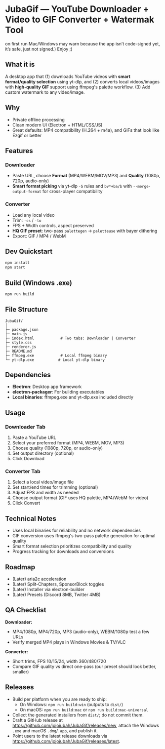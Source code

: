 # JubaGif — YouTube Downloader + Video to GIF Converter + Watermak Tool

on first run Mac/Windows may warn because the app isn’t code-signed yet, it’s safe, just not signed.) 
Enjoy ;)

## What it is
A desktop app that (1) downloads YouTube videos with **smart format/quality selection** using yt-dlp, and (2) converts local videos/images with **high-quality GIF** support using ffmpeg's palette workflow. (3) Add custom watermark to any video/image.

## Why
- Private offline processing
- Clean modern UI (Electron + HTML/CSS/JS)
- Great defaults: MP4 compatibility (H.264 + m4a), and GIFs that look like Ezgif or better

## Features
### Downloader
- Paste URL, choose **Format** (MP4/WEBM/MOV/MP3) and **Quality** (1080p, 720p, audio-only)
- **Smart format picking** via yt-dlp `-S` rules and `bv*+ba/b` with `--merge-output-format` for cross-player compatibility

### Converter
- Load any local video
- Trim: `-ss` / `-to`
- FPS + Width controls, aspect preserved
- **HQ GIF preset**: two-pass `palettegen` → `paletteuse` with bayer dithering
- Export: GIF / MP4 / WebM

## Dev Quickstart
```bash
npm install
npm start
```

## Build (Windows .exe)
```bash
npm run build
```

## File Structure
```
JubaGif/
│
├─ package.json
├─ main.js
├─ index.html            # Two tabs: Downloader | Converter
├─ style.css
├─ renderer.js
├─ README.md
├─ ffmpeg.exe            # Local ffmpeg binary
└─ yt-dlp.exe           # Local yt-dlp binary
```

## Dependencies
- **Electron**: Desktop app framework
- **electron-packager**: For building executables
- **Local binaries**: ffmpeg.exe and yt-dlp.exe included directly

## Usage

### Downloader Tab
1. Paste a YouTube URL
2. Select your preferred format (MP4, WEBM, MOV, MP3)
3. Choose quality (1080p, 720p, or audio-only)
4. Set output directory (optional)
5. Click Download

### Converter Tab
1. Select a local video/image file
2. Set start/end times for trimming (optional)
3. Adjust FPS and width as needed
4. Choose output format (GIF uses HQ palette, MP4/WebM for video)
5. Click Convert

## Technical Notes
- Uses local binaries for reliability and no network dependencies
- GIF conversion uses ffmpeg's two-pass palette generation for optimal quality
- Smart format selection prioritizes compatibility and quality
- Progress tracking for downloads and conversions

## Roadmap

- (Later) aria2c acceleration
- (Later) Split-Chapters, SponsorBlock toggles
- (Later) Installer via electron-builder
- (Later) Presets (Discord 8MB, Twitter 4MB)

## QA Checklist

**Downloader:**
- MP4/1080p, MP4/720p, MP3 (audio-only), WEBM/1080p test a few URLs
- Verify merged MP4 plays in Windows Movies & TV/VLC

**Converter:**
- Short trims, FPS 10/15/24, width 360/480/720
- Compare GIF quality vs direct one-pass (our preset should look better, smaller)
## Releases
- Build per platform when you are ready to ship:
  - On Windows: `npm run build:win` (outputs to `dist/`)
  - On macOS: `npm run build:mac` or `npm run build:mac-universal`
- Collect the generated installers from `dist/`; do not commit them.
- Draft a GitHub release at https://github.com/jojojubah/JubaGif/releases/new, attach the Windows `.exe` and macOS `.dmg`/`.app`, and publish it.
- Point users to the latest release downloads via https://github.com/jojojubah/JubaGif/releases/latest.
